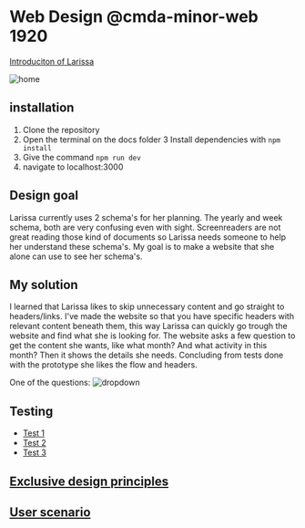 # Web Design @cmda-minor-web 1920

[Introduciton of Larissa](https://github.com/LarsBreuren/web-design-1920/wiki/Introduction-of-Larissa)

![home](https://user-images.githubusercontent.com/43336468/81075399-9914f380-8eea-11ea-9e2c-0df69659a41a.png)

## installation
  1. Clone the repository
  2. Open the terminal on the docs folder
  3 Install dependencies with `npm install`
  3. Give the command `npm run dev`
  4. navigate to localhost:3000
  
  ## Design goal
  Larissa currently uses 2 schema's for her planning. 
  The yearly and week schema, both are very confusing even with sight.
  Screenreaders are not great reading those kind of documents so Larissa needs someone to help her understand these schema's.
  My goal is to make a website that she alone can use to see her schema's. 
  
  ## My solution
  I learned that Larissa likes to skip unnecessary content and go straight to headers/links.
  I've made the website so that you have specific headers with relevant content beneath them, this way Larissa can quickly go          trough the website and find what she is looking for. 
  The website asks a few question to get the content she wants, like what month? And what activity in this month? Then it shows the details she needs. Concluding from tests done with the prototype she likes the flow and headers.
  
  One of the questions:
  ![dropdown](https://user-images.githubusercontent.com/43336468/81085314-5efe1e80-8ef7-11ea-950e-2b6b41f51454.png)

 ## Testing
  - [Test 1](https://github.com/LarsBreuren/web-design-1920/wiki/Test-1)
  - [Test 2](https://github.com/LarsBreuren/web-design-1920/wiki/Test-2)
  - [Test 3](https://github.com/LarsBreuren/web-design-1920/wiki/Test-3)
  
## [Exclusive design principles](  https://github.com/LarsBreuren/web-design-1920/wiki/Exclusive-design-principles) 
## [User scenario](  https://github.com/LarsBreuren/web-design-1920/wiki/User-scenario)

  






